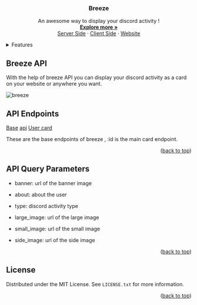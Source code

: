 <div align="center">
  <h3 align="center">Breeze</h3>

  <p align="center">
    An awesome way to display your discord activity !
    <br />
    <a href="https://github.com/crizmo/breeze/blob/main/server-dcez/README.md"><strong>Explore more »</strong></a>
    <br />
    <a href="https://github.com/crizmo/breeze/tree/main/server-dcez">Server Side</a>
    ·
    <a href="https://github.com/crizmo/dcez-client">Client Side</a>
    ·
    <a href="https://localhost:3000">Website</a>
  </p>
</div>

<details>
  <summary>Features</summary>
  <ol>
    <li>
      <a href="#breeze api">Breeze API</a>
    </li>
    <li><a href="#api endpoints">API endpoints</a></li>
    <li><a href="#license">License</a></li>
    <li><a href="#contact">Contact</a></li>
  </ol>
</details>

## Breeze API

With the help of breeze API you can display your discord activity as a card on your website or anywhere you want. 

![breeze](https://media.discordapp.net/attachments/988140784807202886/993533565738426378/breeze.png?width=1028&height=474)

## API Endpoints

<a href="https://api-breeze.herokuapp.com/">Base</a>
<a href="https://api-breeze.herokuapp.com/api/">api</a>
<a href="https://api-breeze.herokuapp.com/api/:id">User card</a>

These are the base endpoints of breeze , :id is the main card endpoint.

<p align="right">(<a href="#top">back to top</a>)</p>

## API Query Parameters

  * banner: url of the banner image
  * about: about the user
  * type: discord activity type

  * large_image: url of the large image
  * small_image: url of the small image
  * side_image: url of the side image

<p align="right">(<a href="#top">back to top</a>)</p>

## License

Distributed under the MIT License. See `LICENSE.txt` for more information.

<p align="right">(<a href="#top">back to top</a>)</p>
